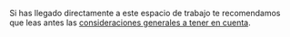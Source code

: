 Si has llegado directamente a este espacio de trabajo te recomendamos que leas antes las [consideraciones generales a tener en cuenta](../../../-/tree/main).
